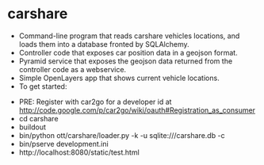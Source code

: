 carshare
========

* Command-line program that reads carshare vehicles locations, and loads them into a database fronted by SQLAlchemy.
* Controller code that exposes car position data in a geojson format.
* Pyramid service that exposes the geojson data returned from the controller code as a webservice.
* Simple OpenLayers app that shows current vehicle locations.
* To get started:
 - PRE: Register with car2go for a developer id at http://code.google.com/p/car2go/wiki/oauth#Registration_as_consumer
 - cd carshare
 - buildout
 - bin/python ott/carshare/loader.py -k <your car2go key> -u sqlite:///carshare.db -c
 - bin/pserve development.ini
 - http://localhost:8080/static/test.html